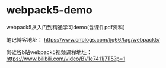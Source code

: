 # webpack5-demo
webpack5从入门到精通学习demo(含课件pdf资料)

笔记博客地址：
https://www.cnblogs.com/ljq66/tag/webpack5/

尚硅谷b站webpack5视频课程地址：
https://www.bilibili.com/video/BV1e7411j7T5?p=1

